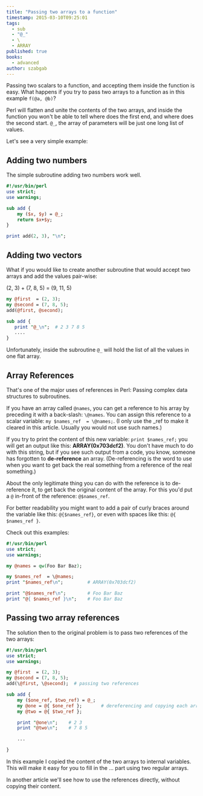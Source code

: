 ```yaml
---
title: "Passing two arrays to a function"
timestamp: 2015-03-10T09:25:01
tags:
  - sub
  - "@_"
  - \
  - ARRAY
published: true
books:
  - advanced
author: szabgab
---
```



Passing two scalars to a function, and accepting them inside the function is easy.
What happens if you try to pass two arrays to a function as in this example `f(@a, @b)`?

Perl will flatten and unite the contents of the two arrays, and inside the function
you won't be able to tell where does the first end, and where does the second start.
`@_`, the array of parameters will be just one long list of values.


Let's see a very simple example:

## Adding two numbers

The simple subroutine adding two numbers work well.

```perl
#!/usr/bin/perl
use strict;
use warnings;

sub add {
    my ($x, $y) = @_;
    return $x+$y;
}

print add(2, 3), "\n";
```


## Adding two vectors

What if you would like to create another subroutine that would accept two arrays and
add the values pair-wise:

(2, 3) + (7, 8, 5) =  (9, 11, 5)

```perl
my @first  = (2, 3);
my @second = (7, 8, 5);
add(@first, @second);

sub add {
   print "@_\n";  # 2 3 7 8 5
   ....
}
```

Unfortunately, inside the subroutine `@_` will hold the list of all the values in one flat array.

## Array References

That's one of the major uses of references in Perl: Passing complex data structures to subroutines.

If you have an array called `@names`, you can get a reference to his array by preceding it with a back-slash:
`\@names`. You can assign this reference to a scalar variable: `my $names_ref  = \@names;`.
(I only use the _ref to make it cleared in this article. Usually you would not use such names.)

If you try to print the content of this new variable: `print $names_ref;` you will get an output like this:
**ARRAY(0x703dcf2)**. You don't have much to do with this string, but if you see such output from a code, you know,
someone has forgotten to **de-reference** an array.
(De-referencing is the word to use when you want to get back the real something from a reference of the real something.)

About the only legitimate thing you can do with the reference is to de-reference it, to get back the original content of
the array. For this you'd put a `@` in-front of the reference: `@$names_ref`.

For better readability you might want to add a pair of curly braces around the variable like this:
`@{$names_ref}`, or even with spaces like this: `@{ $names_ref }`.

Check out this examples:

```perl
#!/usr/bin/perl
use strict;
use warnings;

my @names = qw(Foo Bar Baz);

my $names_ref  = \@names;
print "$names_ref\n";         # ARRAY(0x703dcf2)

print "@$names_ref\n";        # Foo Bar Baz
print "@{ $names_ref }\n";    # Foo Bar Baz
```

## Passing two array references

The solution then to the original problem is to pass two references of the two arrays:

```perl
#!/usr/bin/perl
use strict;
use warnings;

my @first  = (2, 3);
my @second = (7, 8, 5);
add(\@first, \@second);  # passing two references

sub add {
    my ($one_ref, $two_ref) = @_;
    my @one = @{ $one_ref };       # dereferencing and copying each array
    my @two = @{ $two_ref };

    print "@one\n";    # 2 3
    print "@two\n";    # 7 8 5

    ...

}
```

In this example I copied the content of the two arrays to internal variables.
This will make it easy for you to fill in the ... part using two regular arrays.

In another article we'll see how to use the references directly,
without copying their content.






